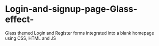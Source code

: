 # Login-and-signup-page-Glass-effect-
Glass themed Login and Register forms integrated into a blank homepage using CSS, HTML and JS
